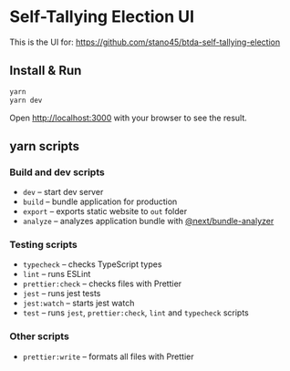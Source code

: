 # Self-Tallying Election UI
This is the UI for: https://github.com/stano45/btda-self-tallying-election

## Install & Run
```bash
yarn
yarn dev
```
Open [http://localhost:3000](http://localhost:3000) with your browser to see the result.

## yarn scripts

### Build and dev scripts

- `dev` – start dev server
- `build` – bundle application for production
- `export` – exports static website to `out` folder
- `analyze` – analyzes application bundle with [@next/bundle-analyzer](https://www.npmjs.com/package/@next/bundle-analyzer)

### Testing scripts

- `typecheck` – checks TypeScript types
- `lint` – runs ESLint
- `prettier:check` – checks files with Prettier
- `jest` – runs jest tests
- `jest:watch` – starts jest watch
- `test` – runs `jest`, `prettier:check`, `lint` and `typecheck` scripts

### Other scripts

- `prettier:write` – formats all files with Prettier

